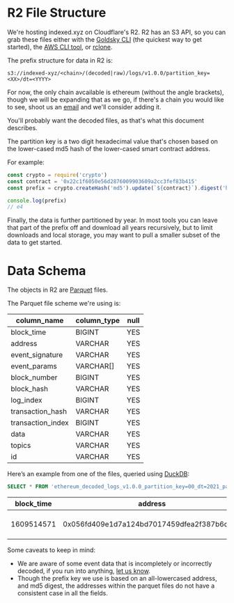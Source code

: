 # R2 File Structure

We're hosting indexed.xyz on Cloudflare's R2. R2 has an S3 API, so you can grab these files either with the [Goldsky CLI](https://docs.goldsky.com/references/cli) (the quickest way to get started), the [AWS CLI tool](awscli.md), or [rclone](rclone.md).

The prefix structure for data in R2 is:

`s3://indexed-xyz/<chain>/(decoded|raw)/logs/v1.0.0/partition_key=<XX>/dt=<YYYY>`

For now, the only chain avcailable is ethereum (without the angle brackets), though we will be expanding that as we go, if there's a chain you would like to see, shoot us an [email](mailto:support@goldsky.com) and we'll consider adding it.

You'll probably want the decoded files, as that's what this document describes.

The partition key is a two digit hexadecimal value that's chosen based on the lower-cased md5 hash of the lower-cased smart contract address.

For example:
```javascript
const crypto = require('crypto')
const contract = '0x22c1f6050e56d2876009903609a2cc3fef83b415'
const prefix = crypto.createHash('md5').update(`${contract}`).digest('hex').slice(-2)

console.log(prefix)
// e4
```

Finally, the data is further partitioned by year. In most tools you can leave that part of the prefix off and download all years recursively, but to limit downloads and local storage, you may want to pull a smaller subset of the data to get started.

# Data Schema

The objects in R2 are [Parquet](https://parquet.apache.org) files.

The Parquet file scheme we're using is:

|    column_name    | column_type | null |
|-------------------|-------------|------|
| block_time        | BIGINT      | YES  |
| address           | VARCHAR     | YES  |
| event_signature   | VARCHAR     | YES  |
| event_params      | VARCHAR[]   | YES  |
| block_number      | BIGINT      | YES  |
| block_hash        | VARCHAR     | YES  |
| log_index         | BIGINT      | YES  |
| transaction_hash  | VARCHAR     | YES  |
| transaction_index | BIGINT      | YES  |
| data              | VARCHAR     | YES  |
| topics            | VARCHAR     | YES  |
| id                | VARCHAR     | YES  |

Here’s an example from one of the files, queried using [DuckDB](https://duckdb.org):

```sql
SELECT * FROM 'ethereum_decoded_logs_v1.0.0_partition_key=00_dt=2021_part-3acd096e-279f-42aa-9c5b-b03397cf6f7f-24-134.parquet' LIMIT 1;
```
| block_time |                  address                   |          event_signature          |                                          event_params                                           | block_number |                             block_hash                             | log_index |                          transaction_hash                          | transaction_index |                                data                                |                                                                                                  topics                                                                                                  |                                        id                                        |
|------------|--------------------------------------------|-----------------------------------|-------------------------------------------------------------------------------------------------|--------------|--------------------------------------------------------------------|-----------|--------------------------------------------------------------------|-------------------|--------------------------------------------------------------------|----------------------------------------------------------------------------------------------------------------------------------------------------------------------------------------------------------|----------------------------------------------------------------------------------|
| 1609514571 | 0x056fd409e1d7a124bd7017459dfea2f387b6d5cd | Transfer(address,address,uint256) | [0xd24400ae8BfEBb18cA49Be86258a3C749cf46853, 0xe2983860a018FB295ec08C3B63A487874E4d1469, 25000] | 11569225     | 0x8911437fe4d3dad8e887ab58dc4107595cb2541bc3d1fbb27ba6da9dfb12bd50 | 4         | 0xc9e3cb4357516616abddc10f5e63795694e5dbd7bcfa88b757a9aab076263066 | 11                | 0x00000000000000000000000000000000000000000000000000000000000061a8 | 0xddf252ad1be2c89b69c2b068fc378daa952ba7f163c4a11628f55a4df523b3ef,0x000000000000000000000000d24400ae8bfebb18ca49be86258a3c749cf46853,0x000000000000000000000000e2983860a018fb295ec08c3b63a487874e4d1469 | decoded_log_0x8911437fe4d3dad8e887ab58dc4107595cb2541bc3d1fbb27ba6da9dfb12bd50_4 |

Some caveats to keep in mind:

- We are aware of some event data that is incompletely or incorrectly decoded, if you run into anything, [let us know](mailto:support@goldsky.com).
- Though the prefix key we use is based on an all-lowercased address, and md5 digest, the addresses within the parquet files do not have a consistent case in all the fields.
